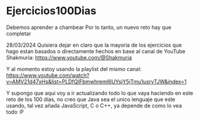 # Ejercicios100Dias
Debemos aprender a chambear
Por lo tanto, un nuevo reto hay que completar



28/03/2024 
Quisiera dejar en claro que la mayoria de los ejercicios que hago estan basados o directamente hechos en base al canal de YouTube Shakmuria:
https://www.youtube.com/@Shakmuria

Y al momento estoy usando la playlist del mismo canal:
https://www.youtube.com/watch?v=AMV21d47xHs&list=PLDfQIFbmwhremI6UYsjY5jTmu1usrvTJW&index=1

Y supongo que aqui voy a ir actualizando todo lo que vaya haciendo en este reto de los 100 dias, no creo que Java sea el unico lenguaje que este usando, tal vez añada JavaScript, C o C++, ya depende de como lo vea todo :P
